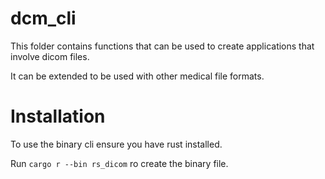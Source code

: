 # dcm_cli

This folder contains functions that can be used to 
create applications that involve dicom files.

It can be extended to be used with other medical file formats.

# Installation

To use the binary cli ensure you have rust installed.

Run `cargo r --bin rs_dicom` ro create the binary file.

